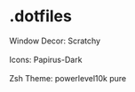 # .dotfiles
Window Decor: Scratchy <br>  
Icons: Papirus-Dark <br>  
Zsh Theme: powerlevel10k pure <br>  
